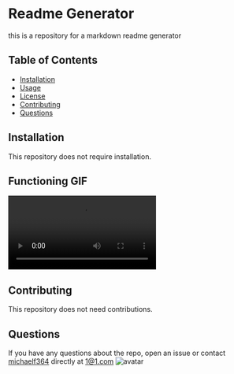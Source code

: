 
  
# Readme Generator

this is a repository for a markdown readme generator

## Table of Contents 
* [Installation](#installation)
* [Usage](#usage)
* [License](#license)
* [Contributing](#contributing)
* [Questions](#questions)

## Installation

This repository does not require installation.

## Functioning GIF

![gif](https://i.imgur.com/kdS3LxX.mp4)

## Contributing

This repository does not need contributions.

## Questions

If you have any questions about the repo, open an issue or contact [michaelf364](https://github.com/michaelf364/) directly at 1@1.com
![avatar](https://avatars3.githubusercontent.com/u/26904234?v=4)
